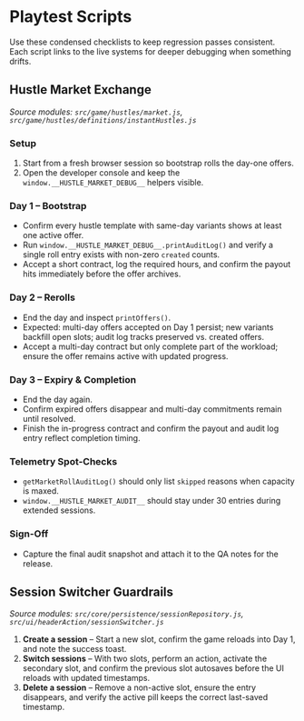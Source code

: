 # Playtest Scripts

Use these condensed checklists to keep regression passes consistent. Each script links to the live systems for deeper debugging when something drifts.

## Hustle Market Exchange
_Source modules: `src/game/hustles/market.js`, `src/game/hustles/definitions/instantHustles.js`_

### Setup
1. Start from a fresh browser session so bootstrap rolls the day-one offers.
2. Open the developer console and keep the `window.__HUSTLE_MARKET_DEBUG__` helpers visible.

### Day 1 – Bootstrap
- Confirm every hustle template with same-day variants shows at least one active offer.
- Run `window.__HUSTLE_MARKET_DEBUG__.printAuditLog()` and verify a single roll entry exists with non-zero `created` counts.
- Accept a short contract, log the required hours, and confirm the payout hits immediately before the offer archives.

### Day 2 – Rerolls
- End the day and inspect `printOffers()`.
- Expected: multi-day offers accepted on Day 1 persist; new variants backfill open slots; audit log tracks preserved vs. created offers.
- Accept a multi-day contract but only complete part of the workload; ensure the offer remains active with updated progress.

### Day 3 – Expiry & Completion
- End the day again.
- Confirm expired offers disappear and multi-day commitments remain until resolved.
- Finish the in-progress contract and confirm the payout and audit log entry reflect completion timing.

### Telemetry Spot-Checks
- `getMarketRollAuditLog()` should only list `skipped` reasons when capacity is maxed.
- `window.__HUSTLE_MARKET_AUDIT__` should stay under 30 entries during extended sessions.

### Sign-Off
- Capture the final audit snapshot and attach it to the QA notes for the release.

## Session Switcher Guardrails
_Source modules: `src/core/persistence/sessionRepository.js`, `src/ui/headerAction/sessionSwitcher.js`_

1. **Create a session** – Start a new slot, confirm the game reloads into Day 1, and note the success toast.
2. **Switch sessions** – With two slots, perform an action, activate the secondary slot, and confirm the previous slot autosaves before the UI reloads with updated timestamps.
3. **Delete a session** – Remove a non-active slot, ensure the entry disappears, and verify the active pill keeps the correct last-saved timestamp.
